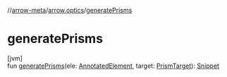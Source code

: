 //[arrow-meta](../../index.md)/[arrow.optics](index.md)/[generatePrisms](generate-prisms.md)

# generatePrisms

[jvm]\
fun [generatePrisms](generate-prisms.md)(ele: [AnnotatedElement](-annotated-element/index.md), target: [PrismTarget](index.md#473742691%2FClasslikes%2F-35121544)): [Snippet](-snippet/index.md)
